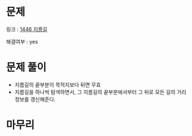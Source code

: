 # 문제
링크 : [1446 지름길](https://www.acmicpc.net/problem/1446)

해결여부 : yes

# 문제 풀이
- 지름길의 끝부분이 목적지보다 뒤면 무효
- 지름길을 하나씩 탐색하면서, 그 지름길의 끝부분에서부터 그 뒤로 모든 길의 거리 정보를 갱신해준다.

# 마무리